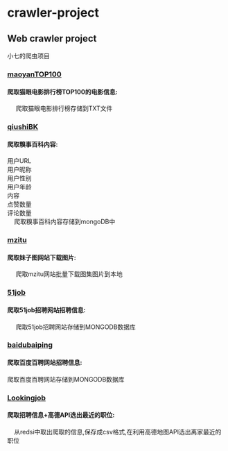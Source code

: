 # crawler-project

<h2>Web crawler project</h2>

小七的爬虫项目</br>
<h3><a href="https://github.com/xiaoqi521/crawler-project/blob/master/maoyanTOP100.py">maoyanTOP100</a></h3>
  <h4> 爬取猫眼电影排行榜TOP100的电影信息:</h4>
      爬取猫眼电影排行榜存储到TXT文件</br>
    
<h3><a href="https://github.com/xiaoqi521/crawler-project/blob/master/qiushiBK.py">qiushiBK</a></h3>
  <h4>爬取糗事百科内容:</h4>
        用户URL</br>
        用户昵称</br>
        用户性别</br>
        用户年龄</br>
        内容</br>
        点赞数量</br>
        评论数量</br>
      爬取糗事百科内容存储到mongoDB中</br>
      
<h3><a href="https://github.com/xiaoqi521/crawler-project/blob/master/mzitu.py">mzitu</a></h3>
 <h4>爬取妹子图网站下载图片:</h4>
      爬取mzitu网站批量下载图集图片到本地</br>
      
      
<h3><a href="https://github.com/xiaoqi521/crawler-project/blob/master/51job.py">51job</a></h3>
 <h4>爬取51job招聘网站招聘信息:</h4>
      爬取51job招聘网站存储到MONGODB数据库</br>
<h3><a href="https://github.com/xiaoqi521/crawler-project/blob/master/baidubaiping.py">baidubaiping</a></h3>
 <h4>爬取百度百聘网站招聘信息:</h4>
      爬取百度百聘网站存储到MONGODB数据库</br>
<h3><a href="https://github.com/xiaoqi521/crawler-project/blob/master/baidubaiping.py">Lookingjob</a></h3>
 <h4>爬取招聘信息+高德API选出最近的职位:</h4>
      从redsi中取出爬取的信息,保存成csv格式,在利用高德地图API选出离家最近的职位</br>
      


